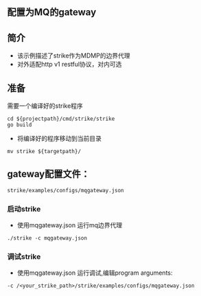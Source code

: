 ## 配置为MQ的gateway

## 简介

+ 该示例描述了strike作为MDMP的边界代理
+ 对外适配http v1 restful协议，对内可选

## 准备

需要一个编译好的strike程序
```
cd ${projectpath}/cmd/strike/strike
go build
```

+ 将编译好的程序移动到当前目录

```
mv strike ${targetpath}/
```

## gateway配置文件：

```
strike/examples/configs/mqgateway.json
```

### 启动strike

+ 使用mqgateway.json 运行mq边界代理

```
./strike -c mqgateway.json
```

### 调试strike
+ 使用mqgateway.json 运行调试,编辑program arguments:

```
-c /<your_strike_path>/strike/examples/configs/mqgateway.json
```